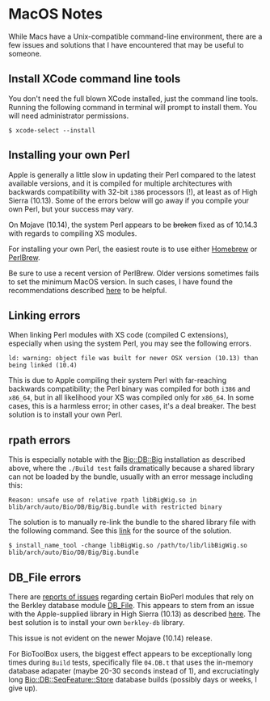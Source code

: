 # MacOS Notes

While Macs have a Unix-compatible command-line environment, there are a few issues 
and solutions that I have encountered that may be useful to someone.

## Install XCode command line tools

You don't need the full blown XCode installed, just the command line tools. 
Running the following command in terminal will prompt to install them. You will 
need administrator permissions.

	$ xcode-select --install

## Installing your own Perl

Apple is generally a little slow in updating their Perl compared to the latest available
versions, and it is compiled for multiple architectures with backwards compatibility with
32-bit `i386` processors (!), at least as of High Sierra (10.13). Some of the errors below
will go away if you compile your own Perl, but your success may vary.

On Mojave (10.14), the system Perl appears to be ~~broken~~ fixed as of 10.14.3 with 
regards to compiling XS modules. 

For installing your own Perl, the easiest route is to use either [Homebrew](https::/brew.sh) 
or [PerlBrew](https://perlbrew.pl). 

Be sure to use a recent version of PerlBrew. Older versions sometimes fails to set the 
minimum MacOS version. In such cases, I have found the recommendations described 
[here](https://karl.kornel.us/2015/12/perl-osx-1011-warnings/) to be helpful. 

## Linking errors

When linking Perl modules with XS code (compiled C extensions), especially when using 
the system Perl, you may see the following errors.

	ld: warning: object file was built for newer OSX version (10.13) than being linked (10.4)

This is due to Apple compiling their system Perl with far-reaching backwards 
compatibility; the Perl binary was compiled for both `i386` and `x86_64`, but in 
all likelihood your XS was compiled only for `x86_64`. In some cases, this is a 
harmless error; in other cases, it's a deal breaker. The best solution is to 
install your own Perl.

## rpath errors

This is especially notable with the [Bio::DB::Big](https://metacpan.org/pod/Bio::DB::Big) 
installation as described above, where the `./Build test` fails dramatically because a 
shared library can not be loaded by the bundle, usually with an error message including 
this:

	Reason: unsafe use of relative rpath libBigWig.so in blib/arch/auto/Bio/DB/Big/Big.bundle with restricted binary

The solution is to manually re-link the bundle to the shared library file with the 
following command. See this 
[link](https://stackoverflow.com/questions/33275605/el-capitan-perl-dbd-unsafe-use-of-relative-path) 
for the source of the  solution.

	$ install_name_tool -change libBigWig.so /path/to/lib/libBigWig.so blib/arch/auto/Bio/DB/Big/Big.bundle

## DB_File errors

There are [reports of issues](https://github.com/bioperl/bioperl-live/issues/267) 
regarding certain BioPerl modules that rely on the Berkley database module 
[DB_File](https://metacpan.org/pod/DB_File). This appears to stem from an issue with 
the Apple-supplied library in High Sierra (10.13) as described 
[here](https://discussions.apple.com/thread/8125401). The best solution is to 
install your own `berkley-db` library. 

This issue is not evident on the newer Mojave (10.14) release.

For BioToolBox users, the biggest effect appears to be exceptionally long times 
during `Build` tests, specifically file `04.DB.t` that uses the in-memory database 
adapater (maybe 20-30 seconds instead of 1), and excruciatingly long 
[Bio::DB::SeqFeature::Store](https://metacpan.org/pod/Bio::DB::SeqFeature::Store) 
database builds (possibly days or weeks, I give up). 



